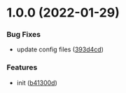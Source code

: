 # 1.0.0 (2022-01-29)


### Bug Fixes

* update config files ([393d4cd](https://github.com/dword-design/nuxt-consent/commit/393d4cd48e0df28b28bf14c67352725efebb6fd8))


### Features

* init ([b41300d](https://github.com/dword-design/nuxt-consent/commit/b41300df2c575237e25b19b8027e7308b8e66736))
